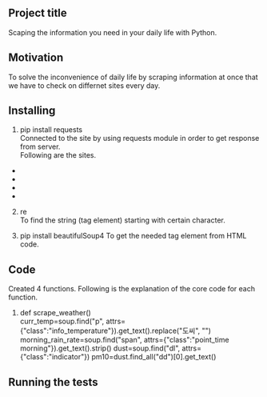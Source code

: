 ## Project title
Scaping the information you need in your daily life with Python.

## Motivation
To solve the inconvenience of daily life by scraping information at once that we have to check on differnet sites every day.

## Installing
1. pip install requests  
Connected to the site by using requests module in order to get response from server.   
Following are the sites.  
  -
  -
  -
  -
  
2. re  
To find the string (tag element) starting with certain character.

3. pip install beautifulSoup4
To get the needed tag element from HTML code.

## Code
Created 4 functions. Following is the explanation of the core code for each function.
1. def scrape_weather()  
    curr_temp=soup.find("p", attrs={"class":"info_temperature"}).get_text().replace("도씨", "")
    morning_rain_rate=soup.find("span", attrs={"class":"point_time morning"}).get_text().strip()
    dust=soup.find("dl", attrs={"class":"indicator"})
    pm10=dust.find_all("dd")[0].get_text() 



## Running the tests


